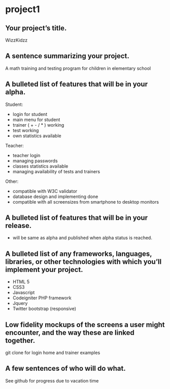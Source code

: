 project1
========

Your project’s title.
-----------------------
WizzKidzz

A sentence summarizing your project.
------------------------------------
A math training and testing program for children in elementary school

A bulleted list of features that will be in your alpha.
--------------------------------------------------------
Student:
- login for student
- main menu for student
- trainer ( + - / * ) working
- test working
- own statistics available

Teacher:
- teacher login
- managing passwords
- classes statistics available
- managing availability of tests and trainers

Other:
- compatible with W3C validator 
- database design and implementing done
- compatible with all screensizes from smartphone to desktop monitors


A bulleted list of features that will be in your release.
---------------------------------------------------------
- will be same as alpha and published when alpha status is reached.


A bulleted list of any frameworks, languages, libraries, or other technologies with which you’ll implement your project.
------------------------------------------------------------------------------------------------------------------------
- HTML 5
- CSS3
- Javascript 
- Codeigniter PHP framework
- Jquery 
- Twitter bootstrap (responsive)


Low fidelity mockups of the screens a user might encounter, and the way these are linked together.
--------------------------------------------------------------------------------------------------

git clone for login home and trainer examples




A few sentences of who will do what.
-------------------------------------
See github for progress due to vacation time 
